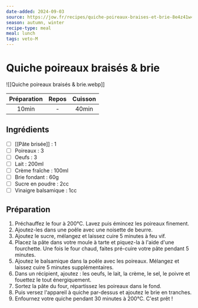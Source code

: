 ```yaml
---
date-added: 2024-09-03
source: https://jow.fr/recipes/quiche-poireaux-braises-et-brie-8e4z41w4lapt196f02mi?coversCount=6&from=menu
season: autumn, winter
recipe-type: meal
meal: lunch
tags: veto-M
---
```


# Quiche poireaux braisés & brie

![[Quiche poireaux braisés & brie.webp]]

| Préparation | Repos | Cuisson |
|:-----------:|:-----:|:-------:|
|    10min    |   -   |  40min  |

## Ingrédients

- [ ] [[Pâte brisée]] : 1
- [ ] Poireaux : 3
- [ ] Oeufs : 3
- [ ] Lait : 200ml
- [ ] Crème fraîche : 100ml
- [ ] Brie fondant : 60g
- [ ] Sucre en poudre : 2cc
- [ ] Vinaigre balsamique : 1cc

## Préparation

1. Préchauffez le four à 200°C. Lavez puis émincez les poireaux finement.
2. Ajoutez-les dans une poêle avec une noisette de beurre.
3. Ajoutez le sucre, mélangez et laissez cuire 5 minutes à feu vif.
4. Placez la pâte dans votre moule à tarte et piquez-la à l'aide d'une fourchette. Une fois le four chaud, faites pré-cuire votre pâte pendant 5 minutes.
5. Ajoutez le balsamique dans la poêle avec les poireaux. Mélangez et laissez cuire 5 minutes supplémentaires.
6. Dans un récipient, ajoutez : les oeufs, le lait, la crème, le sel, le poivre et fouettez le tout énergiquement.
7. Sortez la pâte du four, répartissez les poireaux dans le fond.
8. Puis versez l'appareil à quiche par-dessus et ajoutez le brie en tranches.
9. Enfournez votre quiche pendant 30 minutes à 200°C. C'est prêt !
